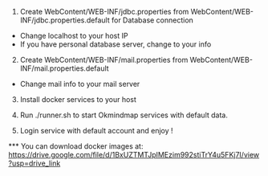 1. Create WebContent/WEB-INF/jdbc.properties from WebContent/WEB-INF/jdbc.properties.default for Database connection
- Change localhost to your host IP
- If you have personal database server, change to your info

2. Create WebContent/WEB-INF/mail.properties from WebContent/WEB-INF/mail.properties.default 
- Change mail info to your mail server

3. Install docker services to your host

4. Run ./runner.sh to start Okmindmap services with default data. 

5. Login service with default account and enjoy !

*** You can download docker images at: https://drive.google.com/file/d/1BxUZTMTJpIMEzim992stiTrY4u5FKj7I/view?usp=drive_link
